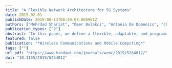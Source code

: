 ```yaml
---
title: "A Flexible Network Architecture for 5G Systems"
date: 2019-02-01
publishDate: 2019-08-13T08:40:09.068961Z
authors: ["Mehrdad Shariat", "Ömer Bulakci", "Antonio De Domenico", "Christian Mannweiler", "Marco Gramaglia", "Qing Wei", "Aravinthan Gopalasingham", "Emmanouil Pateromichelakis", "Fabrizio Moggio", "Dimitris Tsolkas", "Borislava Gajic", "Marcos Rates Crippa", "Sina Khatibi"]
publication_types: ["2"]
abstract: "In this paper, we define a flexible, adaptable, and programmable architecture for 5G mobile networks, taking into consideration the requirements, KPIs, and the current gaps in the literature, based on three design fundamentals: (i) split of user and control plane, (ii) service-based architecture within the core network (in line with recent industry and standard consensus), and (iii) fully flexible support of E2E slicing via per-domain and cross-domain optimisation, devising inter-slice control and management functions, and refining the behavioural models via experiment-driven optimisation. The proposed architecture model further facilitates the realisation of slices providing specific functionality, such as network resilience, security functions, and network elasticity. The proposed architecture consists of four different layers identified as network layer, controller layer, management and orchestration layer, and service layer. A key contribution of this paper is the definition of the role of each layer, the relationship between layers, and the identification of the required internal modules within each of the layers. In particular, the proposed architecture extends the reference architectures proposed in the Standards Developing Organisations like 3GPP and ETSI, by building on these while addressing several gaps identified within the corresponding baseline models. We additionally present findings, the design guidelines, and evaluation studies on a selected set of key concepts identified to enable flexible cloudification of the protocol stack, adaptive network slicing, and inter-slice control and management."
featured: false
publication: "*Wireless Communications and Mobile Computing*"
tags: [""]
url_pdf: "https://www.hindawi.com/journals/wcmc/2019/5264012/"
doi: "10.1155/2019/5264012"
---
```


